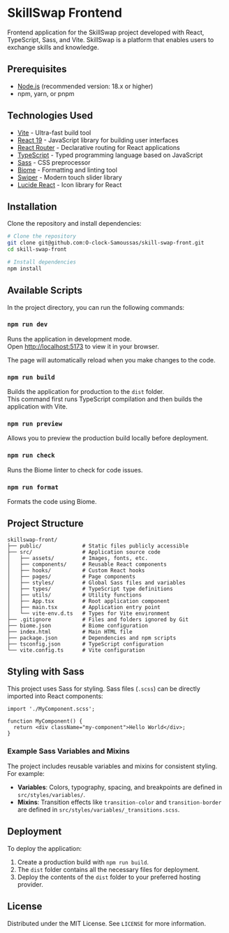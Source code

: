# SkillSwap Frontend

Frontend application for the SkillSwap project developed with React, TypeScript, Sass, and Vite. SkillSwap is a platform that enables users to exchange skills and knowledge.

## Prerequisites

- [Node.js](https://nodejs.org/) (recommended version: 18.x or higher)
- npm, yarn, or pnpm

## Technologies Used

- [Vite](https://vitejs.dev/) - Ultra-fast build tool
- [React 19](https://react.dev/) - JavaScript library for building user interfaces
- [React Router](https://reactrouter.com/) - Declarative routing for React applications
- [TypeScript](https://www.typescriptlang.org/) - Typed programming language based on JavaScript
- [Sass](https://sass-lang.com/) - CSS preprocessor
- [Biome](https://biomejs.dev/) - Formatting and linting tool
- [Swiper](https://swiperjs.com/) - Modern touch slider library
- [Lucide React](https://lucide.dev/) - Icon library for React

## Installation

Clone the repository and install dependencies:

```bash
# Clone the repository
git clone git@github.com:O-clock-Samoussas/skill-swap-front.git
cd skill-swap-front

# Install dependencies
npm install
```

## Available Scripts

In the project directory, you can run the following commands:

### `npm run dev`

Runs the application in development mode.  
Open [http://localhost:5173](http://localhost:5173) to view it in your browser.

The page will automatically reload when you make changes to the code.

### `npm run build`

Builds the application for production to the `dist` folder.  
This command first runs TypeScript compilation and then builds the application with Vite.

### `npm run preview`

Allows you to preview the production build locally before deployment.

### `npm run check`

Runs the Biome linter to check for code issues.

### `npm run format`

Formats the code using Biome.

## Project Structure

```
skillswap-front/
├── public/             # Static files publicly accessible
├── src/                # Application source code
│   ├── assets/         # Images, fonts, etc.
│   ├── components/     # Reusable React components
│   ├── hooks/          # Custom React hooks
│   ├── pages/          # Page components
│   ├── styles/         # Global Sass files and variables
│   ├── types/          # TypeScript type definitions
│   ├── utils/          # Utility functions
│   ├── App.tsx         # Root application component
│   ├── main.tsx        # Application entry point
│   └── vite-env.d.ts   # Types for Vite environment
├── .gitignore          # Files and folders ignored by Git
├── biome.json          # Biome configuration
├── index.html          # Main HTML file
├── package.json        # Dependencies and npm scripts
├── tsconfig.json       # TypeScript configuration
└── vite.config.ts      # Vite configuration
```

## Styling with Sass

This project uses Sass for styling. Sass files (`.scss`) can be directly imported into React components:

```tsx
import './MyComponent.scss';

function MyComponent() {
  return <div className="my-component">Hello World</div>;
}
```

### Example Sass Variables and Mixins

The project includes reusable variables and mixins for consistent styling. For example:

- **Variables**: Colors, typography, spacing, and breakpoints are defined in `src/styles/variables/`.
- **Mixins**: Transition effects like `transition-color` and `transition-border` are defined in `src/styles/variables/_transitions.scss`.

## Deployment

To deploy the application:

1. Create a production build with `npm run build`.
2. The `dist` folder contains all the necessary files for deployment.
3. Deploy the contents of the `dist` folder to your preferred hosting provider.

## License

Distributed under the MIT License. See `LICENSE` for more information.
